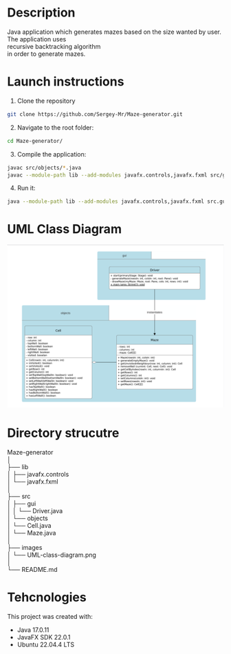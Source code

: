 # Description
Java application which generates mazes based on the size wanted by user. The application uses <br>recursive backtracking algorithm</br> in order to generate mazes. 
 
# Launch instructions
1. Clone the repository
```bash
git clone https://github.com/Sergey-Mr/Maze-generator.git
```
2. Navigate to the root folder:
```bash
cd Maze-generator/
```
3. Compile the application:

```bash
javac src/objects/*.java
javac --module-path lib --add-modules javafx.controls,javafx.fxml src/gui/Driver.java
```
4. Run it:
```bash
java --module-path lib --add-modules javafx.controls,javafx.fxml src.gui.Driver
```

# UML Class Diagram
![UML Class Diagram](./images/UML-class-diagram.png)

# Directory strucutre
Maze-generator<br>
│<br>
├── lib<br>
│   ├── javafx.controls<br>
│   └── javafx.fxml<br>
│<br>
├── src<br>
│   ├── gui<br>
│   │   └── Driver.java<br>
│   └── objects<br>
│       └── Cell.java<br>
│       └── Maze.java<br>
│<br>
├── images<br>
│   └── UML-class-diagram.png<br>
│<br>
└── README.md<br>

# Tehcnologies

This project was created with:

- Java 17.0.11
- JavaFX SDK 22.0.1
- Ubuntu 22.04.4 LTS